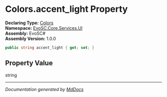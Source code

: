 ﻿<!--  
  <auto-generated>   
    The contents of this file were generated by a tool.  
    Changes to this file may be list if the file is regenerated  
  </auto-generated>   
-->

# Colors.accent\_light Property

**Declaring Type:** [Colors](../index.md)  
**Namespace:** [EvoSC.Core.Services.UI](../../index.md)  
**Assembly:** EvoSC\#  
**Assembly Version:** 1.0.0

```csharp
public string accent_light { get; set; }
```

## Property Value

string

___

*Documentation generated by [MdDocs](https://github.com/ap0llo/mddocs)*
